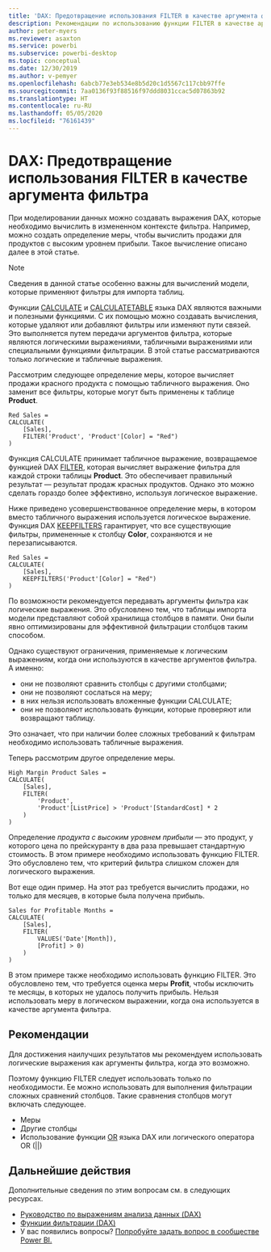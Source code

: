 ```yaml
---
title: 'DAX: Предотвращение использования FILTER в качестве аргумента фильтра'
description: Рекомендации по использованию функции FILTER в качестве аргумента фильтра.
author: peter-myers
ms.reviewer: asaxton
ms.service: powerbi
ms.subservice: powerbi-desktop
ms.topic: conceptual
ms.date: 12/30/2019
ms.author: v-pemyer
ms.openlocfilehash: 6abcb77e3eb534e8b5d20c1d5567c117cbb97ffe
ms.sourcegitcommit: 7aa0136f93f88516f97ddd8031ccac5d07863b92
ms.translationtype: HT
ms.contentlocale: ru-RU
ms.lasthandoff: 05/05/2020
ms.locfileid: "76161439"
---
```

# <a name="dax-avoid-using-filter-as-a-filter-argument"></a>DAX: Предотвращение использования FILTER в качестве аргумента фильтра

При моделировании данных можно создавать выражения DAX, которые необходимо вычислить в измененном контексте фильтра. Например, можно создать определение меры, чтобы вычислить продажи для продуктов с высоким уровнем прибыли. Такое вычисление описано далее в этой статье.

> [!NOTE]
> Сведения в данной статье особенно важны для вычислений модели, которые применяют фильтры для импорта таблиц.

Функции [CALCULATE](/dax/calculate-function-dax) и [CALCULATETABLE](/dax/calculatetable-function-dax) языка DAX являются важными и полезными функциями. С их помощью можно создавать вычисления, которые удаляют или добавляют фильтры или изменяют пути связей. Это выполняется путем передачи аргументов фильтра, которые являются логическими выражениями, табличными выражениями или специальными функциями фильтрации. В этой статье рассматриваются только логические и табличные выражения.

Рассмотрим следующее определение меры, которое вычисляет продажи красного продукта с помощью табличного выражения. Оно заменит все фильтры, которые могут быть применены к таблице **Product**.

```dax
Red Sales =
CALCULATE(
    [Sales],
    FILTER('Product', 'Product'[Color] = "Red")
)
```

Функция CALCULATE принимает табличное выражение, возвращаемое функцией DAX [FILTER](/dax/filter-function-dax), которая вычисляет выражение фильтра для каждой строки таблицы **Product**. Это обеспечивает правильный результат — результат продаж красных продуктов. Однако это можно сделать гораздо более эффективно, используя логическое выражение.

Ниже приведено усовершенствованное определение меры, в котором вместо табличного выражения используется логическое выражение. Функция DAX [KEEPFILTERS](/dax/keepfilters-function-dax) гарантирует, что все существующие фильтры, примененные к столбцу **Color**, сохраняются и не перезаписываются.

```dax
Red Sales =
CALCULATE(
    [Sales],
    KEEPFILTERS('Product'[Color] = "Red")
)
```

По возможности рекомендуется передавать аргументы фильтра как логические выражения. Это обусловлено тем, что таблицы импорта модели представляют собой хранилища столбцов в памяти. Они были явно оптимизированы для эффективной фильтрации столбцов таким способом.

Однако существуют ограничения, применяемые к логическим выражениям, когда они используются в качестве аргументов фильтра. А именно:

- они не позволяют сравнить столбцы с другими столбцами;
- они не позволяют сослаться на меру;
- в них нельзя использовать вложенные функции CALCULATE;
- они не позволяют использовать функции, которые проверяют или возвращают таблицу.

Это означает, что при наличии более сложных требований к фильтрам необходимо использовать табличные выражения.

Теперь рассмотрим другое определение меры.

```dax
High Margin Product Sales =
CALCULATE(
    [Sales],
    FILTER(
        'Product',
        'Product'[ListPrice] > 'Product'[StandardCost] * 2
    )
)
```

Определение _продукта с высоким уровнем прибыли_ — это продукт, у которого цена по прейскуранту в два раза превышает стандартную стоимость. В этом примере необходимо использовать функцию FILTER. Это обусловлено тем, что критерий фильтра слишком сложен для логического выражения.

Вот еще один пример. На этот раз требуется вычислить продажи, но только для месяцев, в которые была получена прибыль.

```dax
Sales for Profitable Months =
CALCULATE(
    [Sales],
    FILTER(
        VALUES('Date'[Month]),
        [Profit] > 0)
    )
)
```

В этом примере также необходимо использовать функцию FILTER. Это обусловлено тем, что требуется оценка меры **Profit**, чтобы исключить те месяцы, в которых не удалось получить прибыль. Нельзя использовать меру в логическом выражении, когда она используется в качестве аргумента фильтра.

## <a name="recommendations"></a>Рекомендации

Для достижения наилучших результатов мы рекомендуем использовать логические выражения как аргументы фильтра, когда это возможно.

Поэтому функцию FILTER следует использовать только по необходимости. Ее можно использовать для выполнения фильтрации сложных сравнений столбцов. Такие сравнения столбцов могут включать следующее.

- Меры
- Другие столбцы
- Использование функции [OR](/dax/or-function-dax) языка DAX или логического оператора OR (||)

## <a name="next-steps"></a>Дальнейшие действия

Дополнительные сведения по этим вопросам см. в следующих ресурсах.

- [Руководство по выражениям анализа данных (DAX)](/dax/)
- [Функции фильтрации (DAX)](/dax/filter-function-dax)
- У вас появились вопросы? [Попробуйте задать вопрос в сообществе Power BI.](https://community.powerbi.com/)
